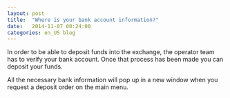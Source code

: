 ```yaml
---
layout: post
title:  "Where is your bank account information?"
date:   2014-11-07 00:24:00
categories: en_US blog
---
```


In order to be able to deposit funds into the exchange, the operator team has to verify your bank account. Once that process has been made you can deposit your funds.

All the necessary bank information will pop up in a new window when you request a deposit order on the main menu.

